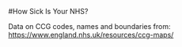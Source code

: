 #How Sick Is Your NHS?

Data on CCG codes, names and boundaries from: https://www.england.nhs.uk/resources/ccg-maps/
